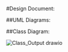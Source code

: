 #Design Document: 


##UML Diagrams:

##Class Diagram:  


![Class_Output drawio](https://github.com/daksh64/Professional-Development-workshop/assets/134299301/95945854-d162-4d0a-abe3-321834ae0399)
